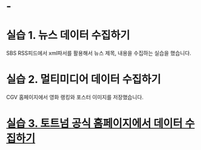 # -
# 실습 1. 뉴스 데이터 수집하기
SBS RSS피드에서 xml파서를 활용해서 뉴스 제목, 내용을 수집하는 실습을 했습니다.

# 실습 2. 멀티미디어 데이터 수집하기
CGV 홈페이지에서 영화 랭킹와 포스터 이미지를 저장했습니다.

# [실습 3. 토트넘 공식 홈페이지에서 데이터 수집하기](https://github.com/sswwdk/crawling_practice/blob/main/%EC%8B%A4%EC%8A%B53.ipynb)

